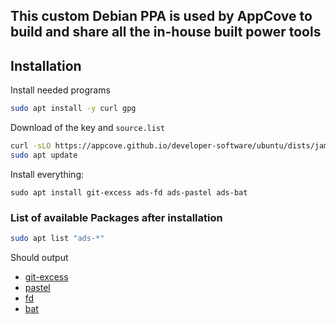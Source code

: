 This custom Debian PPA is used by AppCove to build and share all the in-house built power tools
--

## Installation

Install needed programs
``` bash
sudo apt install -y curl gpg
```

Download of the key and `source.list`
``` bash
curl -sLO https://appcove.github.io/developer-software/ubuntu/dists/jammy/main/binary-amd64/ads-release_1.0.0custom22.04_amd64.deb && sudo dpkg -i ads-release_1.0.0custom22.04_amd64.deb
sudo apt update
```

Install everything: 
```
sudo apt install git-excess ads-fd ads-pastel ads-bat
```

### List of available Packages after installation

``` bash
sudo apt list "ads-*"
```
Should output
- [git-excess](https://github.com/appcove/git-excess)
- [pastel](https://github.com/sharkdp/pastel)
- [fd](https://github.com/sharkdp/fd)
- [bat](https://github.com/sharkdp/bat)
